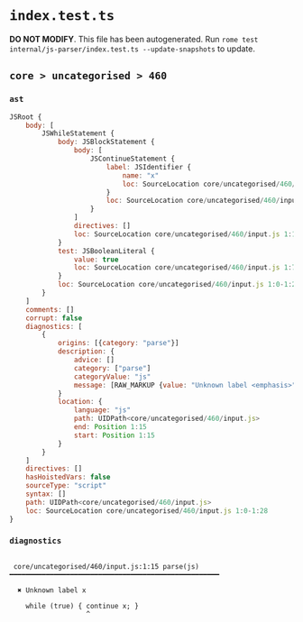 # `index.test.ts`

**DO NOT MODIFY**. This file has been autogenerated. Run `rome test internal/js-parser/index.test.ts --update-snapshots` to update.

## `core > uncategorised > 460`

### `ast`

```javascript
JSRoot {
	body: [
		JSWhileStatement {
			body: JSBlockStatement {
				body: [
					JSContinueStatement {
						label: JSIdentifier {
							name: "x"
							loc: SourceLocation core/uncategorised/460/input.js 1:24-1:25 (x)
						}
						loc: SourceLocation core/uncategorised/460/input.js 1:15-1:26
					}
				]
				directives: []
				loc: SourceLocation core/uncategorised/460/input.js 1:13-1:28
			}
			test: JSBooleanLiteral {
				value: true
				loc: SourceLocation core/uncategorised/460/input.js 1:7-1:11
			}
			loc: SourceLocation core/uncategorised/460/input.js 1:0-1:28
		}
	]
	comments: []
	corrupt: false
	diagnostics: [
		{
			origins: [{category: "parse"}]
			description: {
				advice: []
				category: ["parse"]
				categoryValue: "js"
				message: [RAW_MARKUP {value: "Unknown label <emphasis>"}, "x", RAW_MARKUP {value: "</emphasis>"}]
			}
			location: {
				language: "js"
				path: UIDPath<core/uncategorised/460/input.js>
				end: Position 1:15
				start: Position 1:15
			}
		}
	]
	directives: []
	hasHoistedVars: false
	sourceType: "script"
	syntax: []
	path: UIDPath<core/uncategorised/460/input.js>
	loc: SourceLocation core/uncategorised/460/input.js 1:0-1:28
}
```

### `diagnostics`

```

 core/uncategorised/460/input.js:1:15 parse(js) ━━━━━━━━━━━━━━━━━━━━━━━━━━━━━━━━━━━━━━━━━━━━━━━━━━━━

  ✖ Unknown label x

    while (true) { continue x; }
                   ^


```
